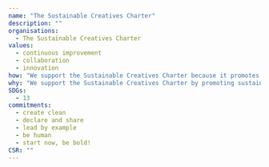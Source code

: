 ```yaml
---
name: "The Sustainable Creatives Charter"
description: ""
organisations: 
  - The Sustainable Creatives Charter
values: 
  - continuous improvement
  - collaboration
  - innovation
how: "We support the Sustainable Creatives Charter because it promotes responsible and ethical practices within the creative industry. By committing to sustainability, we can make a positive impact on the environment and society. The charter encourages transparency, collaboration, and innovation, empowering creatives to lead by example and inspire others. Supporting this initiative aligns with our values and goals of fostering a more sustainable future for all."
why: "We support the Sustainable Creatives Charter by promoting sustainable practices within our projects, collaborating with like-minded individuals and organisations, and actively engaging in transparency and accountability regarding our sustainability goals. We encourage creativity that prioritizes environmental responsibility and community impact, ensuring that our actions align with the core values outlined in the charter."
SDGs: 
  - 13
commitments:
  - create clean
  - declare and share
  - lead by example
  - be human
  - start now, be bold!
CSR: ""
---
```

